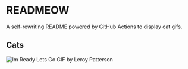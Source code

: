 # READMEOW

A self-rewriting README powered by GitHub Actions to display cat gifs.

## Cats

![Im Ready Lets Go GIF by Leroy Patterson](https://media4.giphy.com/media/CjmvTCZf2U3p09Cn0h/200.gif?cid=9acd02dapo7vbndpzyey68bs1hsnspz70jk9ud4px8zi43yg&ep=v1_gifs_search&rid=200.gif&ct=g)
